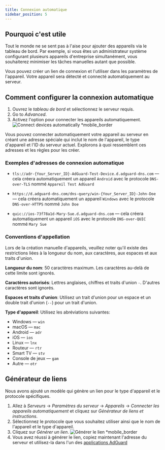 ```yaml
---
title: Connexion automatique
sidebar_position: 5
---
```


## Pourquoi c'est utile

Tout le monde ne se sent pas à l'aise pour ajouter des appareils via le tableau de bord. Par exemple, si vous êtes un administrateur système configurant plusieurs appareils d'entreprise simultanément, vous souhaiterez minimiser les tâches manuelles autant que possible.

Vous pouvez créer un lien de connexion et l'utiliser dans les paramètres de l'appareil. Votre appareil sera détecté et connecté automatiquement au serveur.

## Comment configurer la connexion automatique

1. Ouvrez le _tableau de bord_ et sélectionnez le serveur requis.
2. Go to _Advanced_.
3. Activez l'option pour connecter les appareils automatiquement.
    ![Connect devices automatically \*mobile_border](https://cdn.adtidy.org/content/kb/dns/private/new_dns/connect/automatically.png)

Vous pouvez connecter automatiquement votre appareil au serveur en créant une adresse spéciale qui inclut le nom de l'appareil, le type d'appareil et l'ID du serveur actuel. Explorons à quoi ressemblent ces adresses et les règles pour les créer.

### Exemples d'adresses de connexion automatique

- `tls://adr-{Your_Server_ID}-AdGuard-Test-Device.d.adguard-dns.com` — cela créera automatiquement un appareil `Android` avec le protocole `DNS-over-TLS` nommé `Appareil Test AdGuard`

- `https://d.adguard-dns.com/dns-query/win-{Your_Server_ID}-John-Doe` — cela créera automatiquement un appareil `Windows` avec le protocole `DNS-over-HTTPS` nommé `John Doe`

- `quic://ios-73f78a1d-Mary-Sue.d.adguard-dns.com` — cela créera automatiquement un appareil `iOS` avec le protocole `DNS-over-QUIC` nommé `Mary Sue`

### Conventions d'appellation

Lors de la création manuelle d'appareils, veuillez noter qu'il existe des restrictions liées à la longueur du nom, aux caractères, aux espaces et aux traits d'union.

**Longueur du nom**: 50 caractères maximum. Les caractères au-delà de cette limite sont ignorés.

**Caractères autorisés**: Lettres anglaises, chiffres et traits d'union `-`. D'autres caractères sont ignorés.

**Espaces et traits d'union**: Utilisez un trait d'union pour un espace et un double trait d'union (`--`) pour un trait d'union.

**Type d'appareil**: Utilisez les abréviations suivantes:

- Windows — `win`
- macOS — `mac`
- Android — `adr`
- iOS — `ios`
- Linux — `lnx`
- Routeur — `rtr`
- Smart TV — `stv`
- Console de jeux — `gam`
- Autre — `otr`

## Générateur de liens

Nous avons ajouté un modèle qui génère un lien pour le type d'appareil et le protocole spécifiques.

1. Allez à _Serveurs_ → _Paramètres du serveur_ → _Appareils_ → _Connecter les appareils automatiquement_ et cliquez sur _Générateur de liens et instructions_.
2. Sélectionnez le protocole que vous souhaitez utiliser ainsi que le nom de l'appareil et le type d'appareil.
3. Cliquez sur _Générer un lien_.
    ![Générer le lien \*mobile_border](https://cdn.adtidy.org/content/kb/dns/private/new_dns/connect/automatically_step7.png)
4. Vous avez réussi à générer le lien, copiez maintenant l'adresse du serveur et utilisez-la dans l'un des [applications AdGuard](https://adguard.com/welcome.html)
